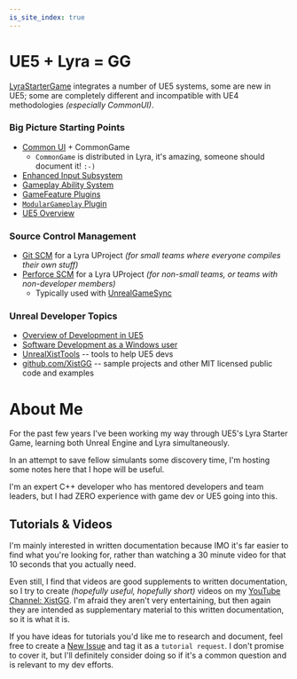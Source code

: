 ```yaml
---
is_site_index: true
---
```



# UE5 + Lyra = GG

[LyraStarterGame](/UE5/LyraStarterGame/)
integrates a number of UE5 systems, some are new in UE5;
some are completely different and incompatible with UE4 methodologies
*(especially CommonUI)*.

### Big Picture Starting Points

- [Common UI](/UE5/CommonUI/) + CommonGame
  - `CommonGame` is distributed in Lyra, it's amazing, someone should document it! `:-)`
- [Enhanced Input Subsystem](/UE5/EnhancedInput/)
- [Gameplay Ability System](/UE5/GameplayAbilitySystem/)
- [GameFeature Plugins](/UE5/GameFeatures/)
- [`ModularGameplay` Plugin](/UE5/ModularGameplay/)
- [UE5 Overview](/UE5/)

### Source Control Management

- [Git SCM](/Git/) for a Lyra UProject *(for small teams where everyone compiles their own stuff)*
- [Perforce SCM](/Perforce/) for a Lyra UProject *(for non-small teams, or teams with non-developer members)*
  - Typically used with [UnrealGameSync](https://docs.unrealengine.com/4.26/en-US/ProductionPipelines/DeployingTheEngine/UnrealGameSync/)

### Unreal Developer Topics

- [Overview of Development in UE5](/UE5/Dev/)
- [Software Development as a Windows user](/Windows/)
- [UnrealXistTools](/UnrealXistTools/) -- tools to help UE5 devs
- [github.com/XistGG](https://github.com/XistGG) -- sample projects and other MIT licensed public code and examples


# About Me

For the past few years I've been working my way through UE5's Lyra Starter Game,
learning both Unreal Engine and Lyra simultaneously.

In an attempt to save fellow simulants some discovery time,
I'm hosting some notes here that I hope will be useful.

I'm an expert C++ developer who has mentored developers and team leaders,
but I had ZERO experience with game dev or UE5 going into this.


## Tutorials & Videos

I'm mainly interested in written documentation because IMO it's far easier to find
what you're looking for, rather than watching a 30 minute video for that 10 seconds
that you actually need.

Even still, I find that videos are good supplements to written documentation,
so I try to create *(hopefully useful, hopefully short)* videos
on my [YouTube Channel: XistGG](https://youtube.com/c/XistGG).
I'm afraid they aren't very entertaining, but then again they are intended as
supplementary material to this written documentation, so it is what it is.

If you have ideas for tutorials you'd like me to research and document, feel free to
create a [New Issue](https://github.com/x157/x157.github.io/labels/tutorial%20request)
and tag it as a `tutorial request`.  I don't promise to cover it, but
I'll definitely consider doing so if
it's a common question and is relevant to my dev efforts.

